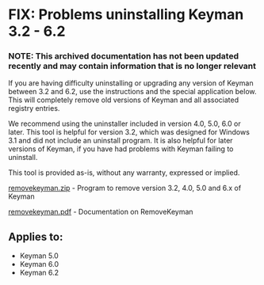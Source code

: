 # FIX: Problems uninstalling Keyman 3.2 - 6.2

### **NOTE**: This archived documentation has not been updated recently and may contain information that is no longer relevant


<p>If you are having difficulty uninstalling or upgrading any version of Keyman between 3.2 and 6.2, use the instructions and the special application below. This will completely remove old versions of Keyman and all associated registry entries.</p>

<p> We recommend using the uninstaller included in version 4.0, 5.0, 6.0 or later.  This tool is helpful for version 3.2, which was designed for Windows 3.1 and did not include an uninstall program. It is also helpful for later versions of Keyman, if you have had problems with Keyman failing to uninstall.</p>

<p>This tool is provided as-is, without any warranty, expressed or implied.</p>

<p><a href='/kb/files/kmkb0008/removekeyman.zip'>removekeyman.zip</a> - Program to remove version 3.2, 4.0, 5.0 and 6.x of Keyman</p>
<p><a href='/kb/files/kmkb0008/removekeyman.pdf'>removekeyman.pdf</a> - Documentation on RemoveKeyman</p>


## Applies to:
 * Keyman 5.0
 * Keyman 6.0
 * Keyman 6.2
